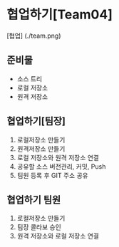 # 협업하기[Team04]
[협업] (./team.png)

## 준비물
- 소스 트리
- 로컬 저장소
- 원격 저장소

## 협업하기[팀장]
1. 로컬저장소 만들기
2. 원격저장소 만들기
3. 로컬 저장소와 원격 저장소 연결
4. 공유할 소스 버전관리, 커밋, Push
5. 팀원 등록 후 GIT 주소 공유

## 협업하기 팀원
1. 로컬저장소 만들기
2. 팀장 콜라보 승인
3. 원격 저장소와 로컬 저장소 연결
